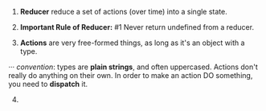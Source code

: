 1. **Reducer** reduce a set of actions (over time) into a single state.

2. **Important Rule of Reducer:**
#1 Never return undefined from a reducer.

3. **Actions** are very free-formed things, as long as it's an object with a type.

··· *convention*: types are **plain strings**, and often uppercased.
Actions don't really do anything on their own. In order to make an action DO something, you need to **dispatch** it.

4. 
